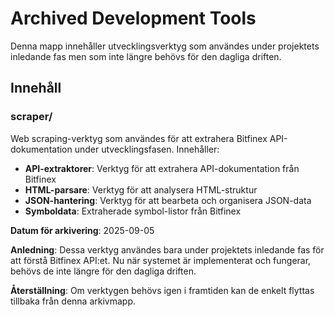 # Archived Development Tools

Denna mapp innehåller utvecklingsverktyg som användes under projektets inledande fas men som inte längre behövs för den dagliga driften.

## Innehåll

### scraper/
Web scraping-verktyg som användes för att extrahera Bitfinex API-dokumentation under utvecklingsfasen. Innehåller:

- **API-extraktorer**: Verktyg för att extrahera API-dokumentation från Bitfinex
- **HTML-parsare**: Verktyg för att analysera HTML-struktur
- **JSON-hantering**: Verktyg för att bearbeta och organisera JSON-data
- **Symboldata**: Extraherade symbol-listor från Bitfinex

**Datum för arkivering**: 2025-09-05

**Anledning**: Dessa verktyg användes bara under projektets inledande fas för att förstå Bitfinex API:et. Nu när systemet är implementerat och fungerar, behövs de inte längre för den dagliga driften.

**Återställning**: Om verktygen behövs igen i framtiden kan de enkelt flyttas tillbaka från denna arkivmapp.
